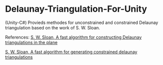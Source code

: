 # Delaunay-Triangulation-For-Unity
(Unity-C#) 
Provieds methodes for unconstrained and constrained Delaunay triangulation based on the work of S. W. Sloan.

References:
[S. W. Sloan, A fast algorithm for constructing Delaunay triangulations in the plane](https://www.newcastle.edu.au/__data/assets/pdf_file/0017/22508/13_A-fast-algorithm-for-constructing-Delaunay-triangulations-in-the-plane.pdf)

[S. W. Sloan, A fast algorithm for generating constrained delaunay triangulations](https://www.newcastle.edu.au/__data/assets/pdf_file/0019/22519/23_A-fast-algortithm-for-generating-constrained-Delaunay-triangulations.pdf)

